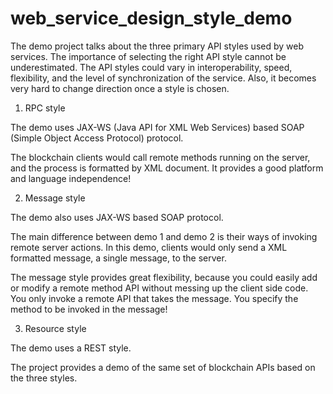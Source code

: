 # web_service_design_style_demo

The demo project talks about the three primary API styles used by web services. The importance of selecting the right API style cannot be underestimated. The API styles could vary in interoperability, speed, flexibility, and the level of synchronization of the service. Also, it becomes very hard to change direction once a style is chosen.

1. RPC style

The demo uses JAX-WS (Java API for XML Web Services) based SOAP (Simple Object Access Protocol) protocol.

The blockchain clients would call remote methods running on the server, and the process is formatted by XML document. It provides a good platform and language independence!

2. Message style

The demo also uses JAX-WS based SOAP protocol.

The main difference between demo 1 and demo 2 is their ways of invoking remote server actions. In this demo, clients would only send a XML formatted message, a single message, to the server. 

The message style provides great flexibility, because you could easily add or modify a remote method API without messing up the client side code. You only invoke a remote API that takes the message. You specify the method to be invoked in the message!

3. Resource style

The demo uses a REST style. 

The project provides a demo of the same set of blockchain APIs based on the three styles. 
